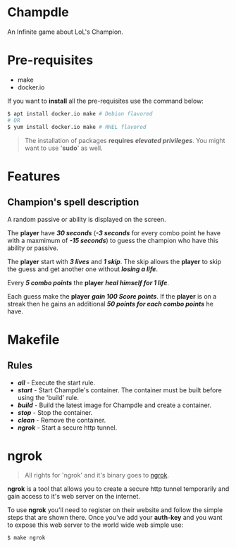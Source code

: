 # Champdle
An Infinite game about LoL's Champion.

# Pre-requisites
- make
- docker.io

If you want to **install** all the pre-requisites use the command below:
```bash
$ apt install docker.io make # Debian flavored
# OR
$ yum install docker.io make # RHEL flavored
```
> The installation of packages **requires** ***elevated privileges***. You might want to use '**sudo**' as well.

# Features
## Champion's spell description
A random passive or ability is displayed on the screen.

The **player** have ***30 seconds*** (***-3 seconds*** for every combo point he have with a maxmimum of ***-15 seconds***) to guess the champion who have this ability or passive.

The **player** start with ***3 lives*** and ***1 skip***. The skip allows the **player** to skip the guess and get another one without ***losing a life***.

Every ***5 combo points*** the **player** ***heal himself for 1 life***.

Each guess make the **player** ***gain 100 Score points***. If the **player** is on a streak then he gains an additional ***50 points for each combo points*** he have.

# Makefile
## Rules
- ***all*** - Execute the start rule.
- ***start*** - Start Champdle's container. The container must be built before using the 'build' rule.
- ***build*** - Build the latest image for Champdle and create a container.
- ***stop*** - Stop the container.
- ***clean*** - Remove the container.
- ***ngrok*** - Start a secure http tunnel.

# ngrok
> All rights for 'ngrok' and it's binary goes to [ngrok](https://ngrok.com/).

**ngrok** is a tool that allows you to create a secure http tunnel temporarily and gain access to it's web server on the internet.

To use **ngrok** you'll need to register on their website and follow the simple steps that are shown there. Once you've add your **auth-key** and you want to expose this web server to the world wide web simple use:
```bash
$ make ngrok
```
